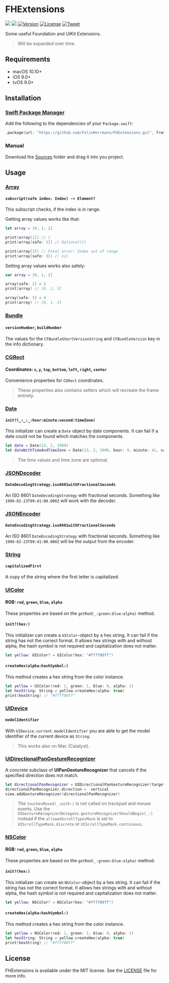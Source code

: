 # FHExtensions

[![](https://img.shields.io/endpoint?url=https%3A%2F%2Fswiftpackageindex.com%2Fapi%2Fpackages%2FFelixHerrmann%2FFHExtensions%2Fbadge%3Ftype%3Dswift-versions)](https://swiftpackageindex.com/FelixHerrmann/FHExtensions)
[![](https://img.shields.io/endpoint?url=https%3A%2F%2Fswiftpackageindex.com%2Fapi%2Fpackages%2FFelixHerrmann%2FFHExtensions%2Fbadge%3Ftype%3Dplatforms)](https://swiftpackageindex.com/FelixHerrmann/FHExtensions)
[![Version](https://img.shields.io/github/v/release/FelixHerrmann/FHExtensions)](https://github.com/FelixHerrmann/FHExtensions/releases)
[![License](https://img.shields.io/github/license/FelixHerrmann/FHExtensions)](https://github.com/FelixHerrmann/FHExtensions/blob/master/LICENSE)
[![Tweet](https://img.shields.io/twitter/url?style=social&url=https%3A%2F%2Fgithub.com%2FFelixHerrmann%2FFHExtensions)](https://twitter.com/intent/tweet?text=Wow:&url=https%3A%2F%2Fgithub.com%2FFelixHerrmann%2FFHExtensions)

Some useful Foundation and UIKit Extensions.

>Will be expanded over time.


## Requirements
- macOS 10.10+
- iOS 9.0+
- tvOS 9.0+


## Installation

### [Swift Package Manager](https://swift.org/package-manager/)

Add the following to the dependencies of your `Package.swift`:

```swift
.package(url: "https://github.com/FelixHerrmann/FHExtensions.git", from: "x.x.x")
```

### Manual

Download the [Sources](/Sources) folder and drag it into you project.


## Usage

### [Array](/Sources/FHExtensions/Foundation/Array.swift)

#### `subscript(safe index: Index) -> Element?`

This subscript checks, if the index is in range. 

Getting array values works like that:

```swift
let array = [0, 1, 2]

print(array[1]) // 1
print(array[safe: 1]) // Optional(1)

print(array[3]) // Fatal error: Index out of range
print(array[safe: 3]) // nil
```

Setting array values works also safely:

```swift
var array = [0, 1, 2]

array[safe: 2] = 3
print(array) // [0, 1, 3]

array[safe: 3] = 4
print(array) // [0, 1, 3]
```


### [Bundle](/Sources/FHExtensions/Foundation/Bundle.swift)

#### `versionNumber`, `buildNumber`

The values for the `CFBundleShortVersionString` and `CFBundleVersion` key in the info dictionary.


### [CGRect](/Sources/FHExtensions/CoreGraphics/CGRect.swift)

#### Coordinates: `x`, `y`, `top`, `bottom`, `left`, `right`, `center`

Convenience properties for `CGRect` coordinates.

>These properties also contains setters which will recreate the frame entirely.


### [Date](/Sources/FHExtensions/Foundation/Date.swift)

#### `init?(_:_:_:hour:minute:second:timeZone)`

This initializer can create a `Date` object by date components. It can fail if a date could not be found which matches the components.

```swift
let date = Date(23, 2, 1999)
let dateWithTimeAndTimeZone = Date(23, 2, 1999, hour: 9, minute: 41, second: 0, timeZone: TimeZone(secondsFromGMT: 0))
```

>The time values and time zone are optional.


### [JSONDecoder](/Sources/FHExtensions/Foundation/JSONDecoder.swift)

#### `DateDecodingStrategy.iso8601withFractionalSeconds`

An ISO 8601 `DateDecodingStrategy` with fractional seconds.
Something like `1999-02-23T09:41:00.000Z` will work with the decoder.


### [JSONEncoder](/Sources/FHExtensions/Foundation/JSONEncoder.swift)

#### `DateEncodingStrategy.iso8601withFractionalSeconds`

An ISO 8601 `DateEncodingStrategy` with fractional seconds.
Something like `1999-02-23T09:41:00.000Z` will be the output from the encoder.


### [String](/Sources/FHExtensions/Foundation/String.swift)

#### `capitalizedFirst`

A copy of the string where the first letter is capitalized.


### [UIColor](/Sources/FHExtensions/UIKit/UIColor.swift)

#### RGB: `red`, `green`, `blue`, `alpha`

These properties are based on the `getRed(_:green:blue:alpha)` method.

#### `init?(hex:)`

This initializer can create a `UIColor`-object by a hex string. It can fail if the string has not the correct format.
It allows hex strings with and without alpha, the hash symbol is not required and capitalization does not matter.

```swift
let yellow: UIColor? = UIColor(hex: "#ffff00ff")
```

#### `createHex(alpha:hashSymbol:)`

This method creates a hex string from the color instance.

```swift
let yellow = UIColor(red: 1, green: 1, blue: 0, alpha: 1)
let hexString: String = yellow.createHex(alpha: true)
print(hexString) // "#ffff00ff"
```


### [UIDevice](/Sources/FHExtensions/UIKit/UIDevice.swift)

#### `modelIdentifier`

With `UIDevice.current.modelIdentifier` you are able to get the model identifier of the current device as `String`.

>This works also on Mac (Catalyst).


### [UIDirectionalPanGestureRecognizer](/Sources/FHExtensions/UIKit/UIDirectionalPanGestureRecognizer.swift)

A concrete subclass of **UIPanGestureRecognizer** that cancels if the specified direction does not match.

```swift
let directionalPanRecognizer = UIDirectionalPanGestureRecognizer(target: self, action: #selector(handlePan(_:)))
directionalPanRecognizer.direction = .vertical
view.addGestureRecognizer(directionalPanRecognizer)
```

> The `touchesMoved(_:with:)` is not called on trackpad and mouse events.
Use the `UIGestureRecognizerDelegate.gestureRecognizerShouldBegin(_:)` instead if the `allowedScrollTypesMask` is set to `UIScrollTypeMask.discrete` or `UIScrollTypeMask.continuous`.


### [NSColor](/Sources/FHExtensions/AppKit/NSColor.swift)

#### RGB: `red`, `green`, `blue`, `alpha`

These properties are based on the `getRed(_:green:blue:alpha)` method.

#### `init?(hex:)`

This initializer can create an `NSColor`-object by a hex string. It can fail if the string has not the correct format.
It allows hex strings with and without alpha, the hash symbol is not required and capitalization does not matter.

```swift
let yellow: NSColor? = NSColor(hex: "#ffff00ff")
```

#### `createHex(alpha:hashSymbol:)`

This method creates a hex string from the color instance.

```swift
let yellow = NSColor(red: 1, green: 1, blue: 0, alpha: 1)
let hexString: String = yellow.createHex(alpha: true)
print(hexString) // "#ffff00ff"
```


## License

FHExtensions is available under the MIT license. See the [LICENSE](/LICENSE) file for more info.
